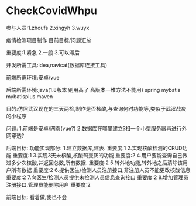 # CheckCovidWhpu
参与人员:1.zhoufs
         2.xingyh
         3.wuyx



疫情检测项目制作 目前目标/问题汇总

重要度:1.紧急 2.一般 3.可以滞后

开发所需工具:idea,navicat(数据库连接工具)

前端所需环境:安卓/vue

后端所需环境:java(1.8版本 别用高了 高版本一堆方法不能用) spring mybatis mybatisplus maven

目的:仿照武汉现在的三天两检,制作是否核酸,与查询何时功能等,类似于武汉战疫的小程序



问题:
1.前端是安卓/网页(vue?)
2.数据库在哪里建立?租一个小型服务器再进行外网穿透?


后端目标:
功能实现部分:
1.建立数据库,建表.                                                    重要度:1
2.实现核酸检测的CRUD功能                                              重要度:1
3.实现3天未核酸,核酸码变灰的功能                                      重要度:2
4.用户要能查询自己做过多少次核酸,并返回总数,所有数据.                 重要度:2
5.转外地功能,转外地之后清除该用户所有数据                             重要度:2
6.提供医生/检测人员注册接口,非注册人员不能更改核酸信息                重要度:2
7.向医生/检测人员提供未检测人员信息查询接口                          重要度:2
8.增加管理员注册接口,管理员能删除用户                                重要度:2

前端目标:
看着做,我也不会
